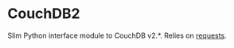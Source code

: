 # CouchDB2

Slim Python interface module to CouchDB v2.*.
Relies on [requests](http://docs.python-requests.org/en/master/).
